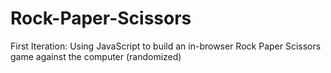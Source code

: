# Rock-Paper-Scissors

First Iteration: Using JavaScript to build an in-browser Rock Paper Scissors game against the computer (randomized)
